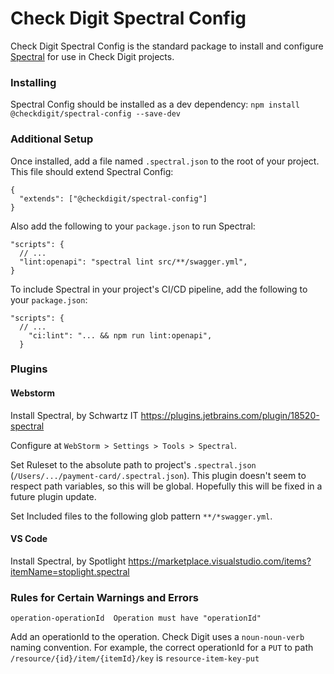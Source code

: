 # Check Digit Spectral Config

Check Digit Spectral Config is the standard package to install and configure [Spectral](https://stoplight.io/open-source/spectral/) for use in Check Digit projects.

### Installing

Spectral Config should be installed as a dev dependency:
`npm install @checkdigit/spectral-config --save-dev`

### Additional Setup

Once installed, add a file named `.spectral.json` to the root of your project. This file should extend Spectral Config:

```jsonc
{
  "extends": ["@checkdigit/spectral-config"]
}
```

Also add the following to your `package.json` to run Spectral:

```jsonc
"scripts": {
  // ...
  "lint:openapi": "spectral lint src/**/swagger.yml",
}
```

To include Spectral in your project's CI/CD pipeline, add the following to your `package.json`:

```jsonc
"scripts": {
  // ...
    "ci:lint": "... && npm run lint:openapi",
  }
```

### Plugins

#### Webstorm

Install Spectral, by Schwartz IT https://plugins.jetbrains.com/plugin/18520-spectral

Configure at `WebStorm > Settings > Tools > Spectral`. 

Set Ruleset to the absolute path to project's `.spectral.json` (`/Users/.../payment-card/.spectral.json`). This plugin doesn't seem to respect path variables, so this will be global. Hopefully this will be fixed in a future plugin update.

Set Included files to the following glob pattern `**/*swagger.yml`.

#### VS Code

Install Spectral, by Spotlight https://marketplace.visualstudio.com/items?itemName=stoplight.spectral

### Rules for Certain Warnings and Errors

`operation-operationId  Operation must have "operationId"`

Add an operationId to the operation. Check Digit uses a `noun-noun-verb` naming convention. For example, the correct operationId for a `PUT` to path `/resource/{id}/item/{itemId}/key` is `resource-item-key-put`
